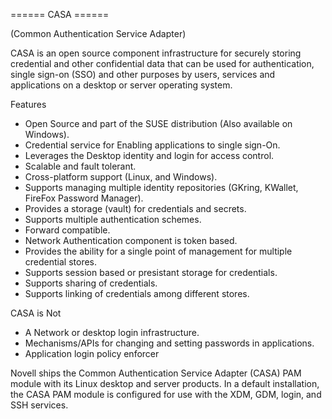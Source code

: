 ====== CASA ======

(Common Authentication Service Adapter)

CASA is an open source component infrastructure for securely storing credential and other confidential data that can be used for authentication, single sign-on (SSO) and other purposes by users, services and applications on a desktop or server operating system.

Features

   * Open Source and part of the SUSE distribution (Also available on Windows).
   * Credential service for Enabling applications to single sign-On.
   * Leverages the Desktop identity and login for access control.
   * Scalable and fault tolerant.
   * Cross-platform support (Linux, and Windows).
   * Supports managing multiple identity repositories (GKring, KWallet, FireFox Password Manager).
   * Provides a storage (vault) for credentials and secrets.
   * Supports multiple authentication schemes.
   * Forward compatible.
   * Network Authentication component is token based.
   * Provides the ability for a single point of management for multiple credential stores.
   * Supports session based or presistant storage for credentials.
   * Supports sharing of credentials.
   * Supports linking of credentials among different stores. 

CASA is Not

   * A Network or desktop login infrastructure.
   * Mechanisms/APIs for changing and setting passwords in applications.
   * Application login policy enforcer 

Novell ships the Common Authentication Service Adapter (CASA) PAM module with its Linux desktop and server products. In a default installation, the CASA PAM module is configured for use with the XDM, GDM, login, and SSH services.
